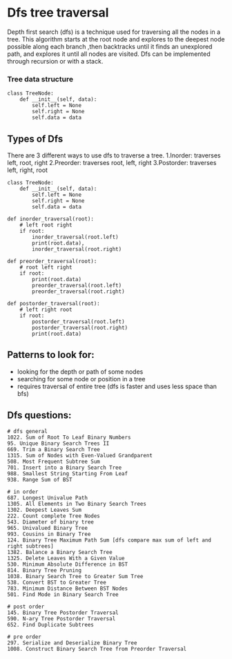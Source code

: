# Dfs tree traversal
Depth first search (dfs) is a technique used for traversing all the nodes in a tree.
This algorithm starts at the root node and explores to the deepest node possible along each branch
,then backtracks until it finds an unexplored path, and explores it until all nodes are visited.
Dfs can be implemented through recursion or with a stack.

### Tree data structure
```pydocstring
class TreeNode:
    def __init__(self, data):
        self.left = None
        self.right = None
        self.data = data
```

## Types of Dfs
There are 3 different ways to use dfs to traverse a tree. 
1.Inorder: traverses left, root, right
2.Preorder: traverses root, left, right
3.Postorder: traverses left, right, root

```pydocstring
class TreeNode:
    def __init__(self, data):
        self.left = None
        self.right = None
        self.data = data

def inorder_traversal(root):
    # left root right
    if root:
        inorder_traversal(root.left)
        print(root.data),
        inorder_traversal(root.right)

def preorder_traversal(root):
    # root left right
    if root:
        print(root.data)
        preorder_traversal(root.left)
        preorder_traversal(root.right)

def postorder_traversal(root):
    # left right root
    if root:
        postorder_traversal(root.left)
        postorder_traversal(root.right)
        print(root.data)
``` 

## Patterns to look for:
- looking for the depth or path of some nodes
- searching for some node or position in a tree
- requires traversal of entire tree (dfs is faster and uses less space than bfs)

## Dfs questions:
```
# dfs general
1022. Sum of Root To Leaf Binary Numbers
95. Unique Binary Search Trees II
669. Trim a Binary Search Tree
1315. Sum of Nodes with Even-Valued Grandparent
508. Most Frequent Subtree Sum
701. Insert into a Binary Search Tree
988. Smallest String Starting From Leaf
938. Range Sum of BST

# in order
687. Longest Univalue Path
1305. All Elements in Two Binary Search Trees
1302. Deepest Leaves Sum
222. Count complete Tree Nodes
543. Diameter of binary tree
965. Univalued Binary Tree
993. Cousins in Binary Tree
124. Binary Tree Maximum Path Sum [dfs compare max sum of left and right subtrees]
1382. Balance a Binary Search Tree
1325. Delete Leaves With a Given Value
530. Minimum Absolute Difference in BST
814. Binary Tree Pruning
1038. Binary Search Tree to Greater Sum Tree
538. Convert BST to Greater Tree
783. Minimum Distance Between BST Nodes
501. Find Mode in Binary Search Tree

# post order
145. Binary Tree Postorder Traversal
590. N-ary Tree Postorder Traversal
652. Find Duplicate Subtrees

# pre order
297. Serialize and Deserialize Binary Tree
1008. Construct Binary Search Tree from Preorder Traversal
```